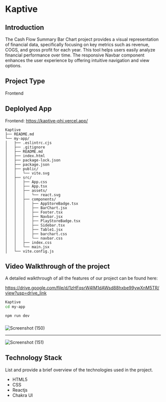 # Kaptive
## Introduction
The Cash Flow Summary Bar Chart project provides a visual representation of financial data, specifically focusing on key metrics such as revenue, COGS, and gross profit for each year. This tool helps users easily analyze financial performance over time. The responsive Navbar component enhances the user experience by offering intuitive navigation and view options.
## Project Type
Frontend 

## Deplolyed App
Frontend: https://kaptive-phi.vercel.app/
~~~
Kaptive
├── README.md
└── my-app/
│   ├── .eslintrc.cjs
│   ├── .gitignore
│   ├── README.md
│   ├── index.html
│   ├── package-lock.json
│   ├── package.json
│   ├── public/
│   │   └── vite.svg
│   ├── src/
│   │   ├── App.css
│   │   ├── App.tsx
│   │   ├── assets/
│   │   │   └── react.svg
│   │   ├── components/
│   │   │   ├── AppStoreBadge.tsx
│   │   │   ├── BarChart.jsx
│   │   │   ├── Footer.tsx
│   │   │   ├── Navbar.jsx
│   │   │   ├── PlayStoreBadge.tsx
│   │   │   ├── Sidebar.tsx
│   │   │   ├── Table1.jsx
│   │   │   ├── barchart.css
│   │   │   └── navbar.css
│   │   ├── index.css
│   │   └── main.jsx
│   └── vite.config.js
~~~

## Video Walkthrough of the project
A detailed walkthrough of all the features of our project can be found here:

https://drive.google.com/file/d/1zHFqsrW4lM1dAWsd88hxbe99ywXnM5TR/view?usp=drive_link


```bash
Kaptive
cd my-app

npm run dev
```
###
![Screenshot (150)](https://github.com/Dayasagar301/Kaptive/assets/132691000/26f158cd-a708-4200-a258-c236a5253e32)
<hr/>

![Screenshot (151)](https://github.com/Dayasagar301/Kaptive/assets/132691000/447a76ec-ca73-4f31-bbf8-e0b753e0f100)


## Technology Stack
List and provide a brief overview of the technologies used in the project.

- HTML5
- CSS
- Reactjs
- Chakra UI
